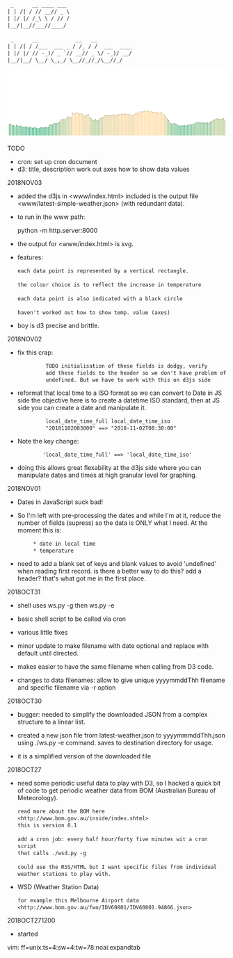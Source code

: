 
     _      __ ____ ___ 
    | | /| / // __// _ \
    | |/ |/ /_\ \ / // /
    |__/|__//___//____/ 
                                                            
     _      __            __   __           
    | | /| / /___  ___ _ / /_ / /  ___  ____
    | |/ |/ // -_)/ _ `// __// _ \/ -_)/ __/
    |__/|__/ \__/ \_,_/ \__//_//_/\__//_/  


![WSD: latest weather](https://github.com/peterrenshaw/wsd/blob/master/www/latest-simple-weather.png)


TODO
* cron: set up cron
        document 
* d3:   title, description
        work out axes
        how to show data values 


2018NOV03
* added the d3js in <www/index.html> included is the output file
  <www/latest-simple-weather.json> (with redundant data). 

* to run in the www path:

     python -m http.server:8000 

* the output for <www/index.html> is svg. 

* features:

      each data point is represented by a vertical rectangle.

      the colour choice is to reflect the increase in temperature

      each data point is also indicated with a black circle

      haven't worked out how to show temp. value (axes)

* boy is d3 precise and brittle.

2018NOV02
* fix this crap:

               TODO initialisation of these fields is dodgy, verify
               add these fields to the header so we don't have problem of 
               undefined. But we have to work with this on d3js side

* reformat that local time to a ISO format so we can convert to Date in JS side 
  the objective here is to create a datetime ISO standard, then at JS side you 
  can create a date and manipulate it.

               local_date_time_full local_date_time_iso
               "20181102083000" ==> "2018-11-02T08:30:00"
 
* Note the key change:

              'local_date_time_full' ==> 'local_date_time_iso'

* doing this allows great flexability at the d3js side where you can 
  manipulate dates and times at high granular level for graphing.


2018NOV01
* Dates in JavaScript suck bad!

* So I'm left with pre-processing the dates and while I'm at it, 
  reduce the number of fields (supress) so the data is ONLY what
  I need. At the moment this is:

           * date in local time
           * temperature

* need to add a blank set of keys and blank values to avoid 'undefined'
  when reading first record. is there a better way to do this? add a 
  header? that's what got me in the first place.



2018OCT31
* shell uses ws.py -g then ws.py -e

* basic shell script to be called via cron

* various little fixes

* minor update to make filename with date optional and replace with default until directed. 

* makes easier to have the same filename when calling from D3 code.

* changes to data filenames: allow to give unique yyyymmddThh filename and specific filename via -r option




2018OCT30
* bugger: needed to simplify the downloaded JSON from a complex structure to a linear list. 

* created a new json file from latest-weather.json to yyyymmmddThh.json
  using ./ws.py -e command. saves to destination directory for usage.

* it is a simplified version of the downloaded file 


2018OCT27
* need some periodic useful data to play with D3, so I hacked 
  a quick bit of code to get periodic weather data from BOM
  (Australian Bureau of Meteorology).
 
      read more about the BOM here <http://www.bom.gov.au/inside/index.shtml>
      this is version 0.1

      add a cron job: every half hour/forty five minutes wit a cron script
      that calls ./wsd.py -g
  
      could use the RSS/HTML but I want specific files from individual 
      weather stations to play with.


* WSD (Weather Station Data)
    
      for example this Melbourne Airport data
      <http://www.bom.gov.au/fwo/IDV60801/IDV60801.94866.json>


2018OCT271200
* started


vim: ff=unix:ts=4:sw=4:tw=78:noai:expandtab
